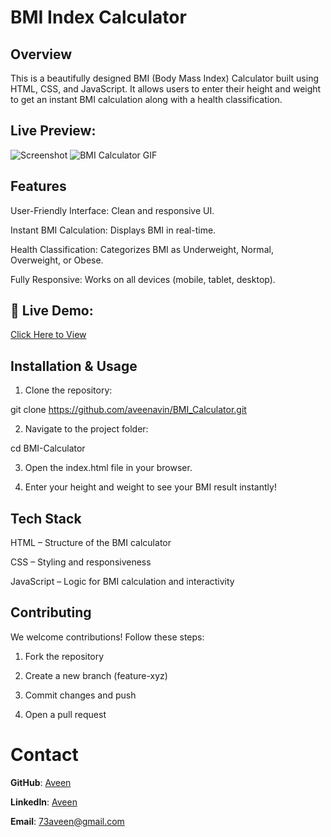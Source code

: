 # BMI Index Calculator

## Overview

This is a beautifully designed BMI (Body Mass Index) Calculator built using HTML, CSS, and JavaScript. It allows users to enter their height and weight to get an instant BMI calculation along with a health classification.

## **Live Preview:**
![Screenshot]()
![BMI Calculator GIF](3a3bc3d07ae54f009ac752657f97a9ee.gif)


## Features

User-Friendly Interface: Clean and responsive UI.

Instant BMI Calculation: Displays BMI in real-time.

Health Classification: Categorizes BMI as Underweight, Normal, Overweight, or Obese.

Fully Responsive: Works on all devices (mobile, tablet, desktop).


## 🔗 Live Demo:

[Click Here to View](https://aveenavin.github.io/BMI_Calculator/)


## Installation & Usage

1. Clone the repository:

git clone https://github.com/aveenavin/BMI_Calculator.git

2. Navigate to the project folder:

cd BMI-Calculator

3. Open the index.html file in your browser.

4. Enter your height and weight to see your BMI result instantly!

 ## Tech Stack

HTML – Structure of the BMI calculator

CSS – Styling and responsiveness

JavaScript – Logic for BMI calculation and interactivity


## Contributing

We welcome contributions! Follow these steps:

1. Fork the repository

2. Create a new branch (feature-xyz)

3. Commit changes and push

4. Open a pull request

# Contact

 **GitHub**: [Aveen](https://github.com/aveenavin)

 **LinkedIn**: [Aveen](https://www.linkedin.com/in/aveenavin)

 **Email**: [73aveen@gmail.com](mailto:73aveen@gmail.com)



